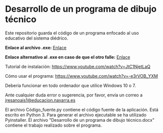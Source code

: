 # Desarrollo de un programa de dibujo técnico
Este repositorio guarda el código de un programa enfocado al uso educativo del sistema diédrico.

**Enlace al archivo .exe:**
[Enlace](https://drive.google.com/open?id=15fRLrFcFbPjrWlnP9I3neFjRj8TuAQb4)

**Enlace alternativo al .exe en caso de que el otro falle:**
[Enlace](https://drive.google.com/open?id=1s15qYKsqI4rRQBTKd5Ox7NbVqeuljq3Q)

Tutorial de instalación: https://www.youtube.com/watch?v=JtC1NjetLaQ

Cómo usar el programa: https://www.youtube.com/watch?v=-e3rVOB_YXM

Debería funcionar en todo ordenador que utilice Windows 10 o 7.

Ante cualquier duda error o sugerencia, por favor, envía un correo a jresanoais1@educacion.navarra.es

El archivo Código_fuente.py contiene el código fuente de la aplicación. Está escrito en Python 3. Para generar el archivo ejecutable se ha utilizado Pyinstaller. El archivo "Desarrollo de un programa de dibujo técnico.docx" contiene el trabajo realizado sobre el programa.
